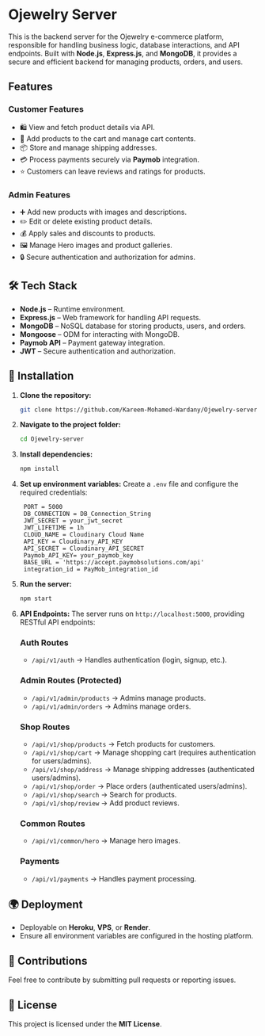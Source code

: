 # Ojewelry Server

This is the backend server for the Ojewelry e-commerce platform, responsible for handling business logic, database interactions, and API endpoints. Built with **Node.js**, **Express.js**, and **MongoDB**, it provides a secure and efficient backend for managing products, orders, and users.

## Features

### Customer Features

- 🛍️ View and fetch product details via API.
- 🛒 Add products to the cart and manage cart contents.
- 📦 Store and manage shipping addresses.
- 💳 Process payments securely via **Paymob** integration.
- ⭐ Customers can leave reviews and ratings for products.

### Admin Features

- ➕ Add new products with images and descriptions.
- ✏️ Edit or delete existing product details.
- 💰 Apply sales and discounts to products.
- 🖼️ Manage Hero images and product galleries.
- 🔒 Secure authentication and authorization for admins.

## 🛠 Tech Stack

- **Node.js** – Runtime environment.
- **Express.js** – Web framework for handling API requests.
- **MongoDB** – NoSQL database for storing products, users, and orders.
- **Mongoose** – ODM for interacting with MongoDB.
- **Paymob API** – Payment gateway integration.
- **JWT** – Secure authentication and authorization.

## 🚀 Installation

1. **Clone the repository:**

   ```sh
   git clone https://github.com/Kareem-Mohamed-Wardany/Ojewelry-server.git
   ```

2. **Navigate to the project folder:**

   ```sh
   cd Ojewelry-server
   ```

3. **Install dependencies:**

   ```sh
   npm install
   ```

4. **Set up environment variables:**
   Create a `.env` file and configure the required credentials:

   ```env
    PORT = 5000
    DB_CONNECTION = DB_Connection_String
    JWT_SECRET = your_jwt_secret
    JWT_LIFETIME = 1h
    CLOUD_NAME = Cloudinary Cloud Name
    API_KEY = Cloudinary_API_KEY
    API_SECRET = Cloudinary_API_SECRET
    Paymob_API_KEY= your_paymob_key
    BASE_URL = 'https://accept.paymobsolutions.com/api'
    integration_id = PayMob_integration_id

   ```

5. **Run the server:**

   ```sh
   npm start
   ```

6. **API Endpoints:**
   The server runs on `http://localhost:5000`, providing RESTful API endpoints:

   ### **Auth Routes**

   - `/api/v1/auth` → Handles authentication (login, signup, etc.).

   ### **Admin Routes** (Protected)

   - `/api/v1/admin/products` → Admins manage products.
   - `/api/v1/admin/orders` → Admins manage orders.

   ### **Shop Routes**

   - `/api/v1/shop/products` → Fetch products for customers.
   - `/api/v1/shop/cart` → Manage shopping cart (requires authentication for users/admins).
   - `/api/v1/shop/address` → Manage shipping addresses (authenticated users/admins).
   - `/api/v1/shop/order` → Place orders (authenticated users/admins).
   - `/api/v1/shop/search` → Search for products.
   - `/api/v1/shop/review` → Add product reviews.

   ### **Common Routes**

   - `/api/v1/common/hero` → Manage hero images.

   ### **Payments**

   - `/api/v1/payments` → Handles payment processing.

## 🌍 Deployment

- Deployable on **Heroku**, **VPS**, or **Render**.
- Ensure all environment variables are configured in the hosting platform.

## 🤝 Contributions

Feel free to contribute by submitting pull requests or reporting issues.

## 📜 License

This project is licensed under the **MIT License**.
